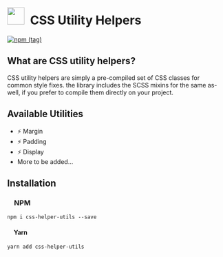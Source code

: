 # <img src="https://cdn.peiris.xyz/karapincha/karapincha-monochrome-sm.png" height="40" width="40" />&nbsp;&nbsp;CSS Utility Helpers

[![npm (tag)](https://img.shields.io/npm/v/css-helper-utils/latest?color=success&logo=GitHub)](https://www.npmjs.com/package/css-helper-utils)

## What are CSS utility helpers?
CSS utility helpers are simply a pre-compiled set of CSS classes for common style fixes. the library includes the SCSS mixins for the same as-well, if you prefer to compile them directly on your project.

## Available Utilities
- ⚡️ Margin
- ⚡️ Padding
- ⚡️ Display
- More to be added...

## Installation

### <img src="https://cdn.worldvectorlogo.com/logos/npm.svg" height="12" /> NPM
`npm i css-helper-utils --save`

#### <img src="https://cdn.worldvectorlogo.com/logos/yarn.svg" height="12" /> Yarn
`yarn add css-helper-utils`